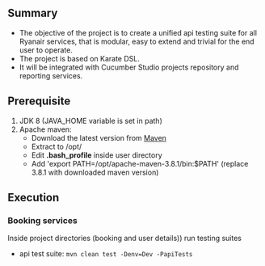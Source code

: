 ## Summary

- The objective of the project is to create a unified api testing suite for all Ryanair services, that is modular, easy to extend and trivial for the end user to operate.  
- The project is based on Karate DSL.  
- It will be integrated with Cucumber Studio projects repository and reporting services.  


## Prerequisite

1. JDK 8 (JAVA_HOME variable is set in path)
2. Apache maven:
    - Download the latest version from [Maven](https://maven.apache.org/download.cgi)
    - Extract to /opt/
    - Edit __.bash_profile__ inside user directory
    - Add 'export PATH=/opt/apache-maven-3.8.1/bin:$PATH' (replace 3.8.1 with downloaded maven version)


## Execution

### Booking services
Inside project directories (booking and user details)) run testing suites

- api test suite: `mvn clean test -Denv=Dev -PapiTests`
